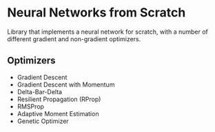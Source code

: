 # Neural Networks from Scratch

Library that implements a neural network for scratch, with a number of different gradient and non-gradient optimizers.

## Optimizers
- Gradient Descent
- Gradient Descent with Momentum
- Delta-Bar-Delta
- Resilient Propagation (RProp)
- RMSProp
- Adaptive Moment Estimation
- Genetic Optimizer

<!-- ## Installation  -->

<!-- ## Usage -->